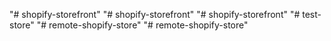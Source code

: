 "# shopify-storefront" 
"# shopify-storefront" 
"# shopify-storefront" 
"# test-store" 
"# remote-shopify-store" 
"# remote-shopify-store" 
